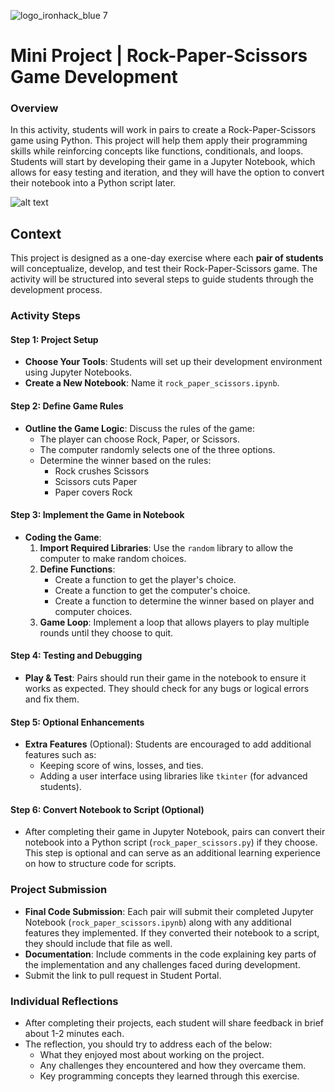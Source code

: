 ![logo_ironhack_blue 7](https://user-images.githubusercontent.com/23629340/40541063-a07a0a8a-601a-11e8-91b5-2f13e4e6b441.png)

# Mini Project | Rock-Paper-Scissors Game Development

### Overview
In this activity, students will work in pairs to create a Rock-Paper-Scissors game using Python. This project will help them apply their programming skills while reinforcing concepts like functions, conditionals, and loops. Students will start by developing their game in a Jupyter Notebook, which allows for easy testing and iteration, and they will have the option to convert their notebook into a Python script later.

![alt text](https://education-team-2020.s3.eu-west-1.amazonaws.com/ds-ai/img-rock-paper-scissors.png)

## Context

This project is designed as a one-day exercise where each **pair of students** will conceptualize, develop, and test their Rock-Paper-Scissors game. The activity will be structured into several steps to guide students through the development process.

### Activity Steps

#### Step 1: Project Setup
- **Choose Your Tools**: Students will set up their development environment using Jupyter Notebooks.
- **Create a New Notebook**: Name it `rock_paper_scissors.ipynb`.

#### Step 2: Define Game Rules
- **Outline the Game Logic**: Discuss the rules of the game:
  - The player can choose Rock, Paper, or Scissors.
  - The computer randomly selects one of the three options.
  - Determine the winner based on the rules:
    - Rock crushes Scissors
    - Scissors cuts Paper
    - Paper covers Rock

#### Step 3: Implement the Game in Notebook
- **Coding the Game**:
  1. **Import Required Libraries**: Use the `random` library to allow the computer to make random choices.
  2. **Define Functions**:
     - Create a function to get the player's choice.
     - Create a function to get the computer's choice.
     - Create a function to determine the winner based on player and computer choices.
  3. **Game Loop**: Implement a loop that allows players to play multiple rounds until they choose to quit.

#### Step 4: Testing and Debugging

- **Play & Test**: Pairs should run their game in the notebook to ensure it works as expected. They should check for any bugs or logical errors and fix them.

#### Step 5: Optional Enhancements
- **Extra Features** (Optional): Students are encouraged to add additional features such as:
  - Keeping score of wins, losses, and ties.
  - Adding a user interface using libraries like `tkinter` (for advanced students).

#### Step 6: Convert Notebook to Script (Optional)
- After completing their game in Jupyter Notebook, pairs can convert their notebook into a Python script (`rock_paper_scissors.py`) if they choose. This step is optional and can serve as an additional learning experience on how to structure code for scripts.

### Project Submission
- **Final Code Submission**: Each pair will submit their completed Jupyter Notebook (`rock_paper_scissors.ipynb`) along with any additional features they implemented. If they converted their notebook to a script, they should include that file as well.
- **Documentation**: Include comments in the code explaining key parts of the implementation and any challenges faced during development.
- Submit the link to pull request in Student Portal.

### Individual Reflections
- After completing their projects, each student will share feedback in brief about 1-2 minutes each.
- The reflection, you should try to address each of the below:
    - What they enjoyed most about working on the project.
    - Any challenges they encountered and how they overcame them.
    - Key programming concepts they learned through this exercise.